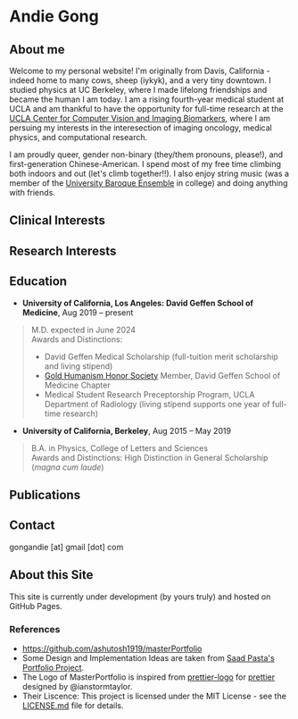 # Andie Gong

## About me
Welcome to my personal website! I'm originally from Davis, California - indeed home to many cows, sheep (iykyk), and a very tiny downtown. I studied physics at UC Berkeley, where I made lifelong friendships and became the human I am today. I am a rising fourth-year medical student at UCLA and am thankful to have the opportunity for full-time research at the [UCLA Center for Computer Vision and Imaging Biomarkers](https://cvib.ucla.edu/), where I am persuing my interests in the interesection of imaging oncology, medical physics, and computational research.

I am proudly queer, gender non-binary (they/them pronouns, please!), and first-generation Chinese-American. I spend most of my free time climbing both indoors and out (let's climb together!!). I also enjoy string music (was a member of the [University Baroque Ensemble](https://music.berkeley.edu/performance-opportunities/university-baroque-ensemble/) in college) and doing anything with friends.

## Clinical Interests

## Research Interests

## Education
- **University of California, Los Angeles: David Geffen School of Medicine**, Aug 2019 – present
> M.D. expected in June 2024\
> Awards and Distinctions:
> - David Geffen Medical Scholarship (full-tuition merit scholarship and living stipend)
> - [Gold Humanism Honor Society](https://medschool.ucla.edu/education/md-education/student-life-and-events/gold-humanism-honor-society) Member, David Geffen School of Medicine Chapter
> - Medical Student Research Preceptorship Program, UCLA Department of Radiology (living stipend supports one year of full-time research)

- **University of California, Berkeley**, Aug 2015 – May 2019
> B.A. in Physics, College of Letters and Sciences\
> Awards and Distinctions: High Distinction in General Scholarship (*magna cum laude*)

## Publications

## Contact
gongandie [at] gmail [dot] com

## About this Site
This site is currently under development (by yours truly) and hosted on GitHub Pages.

### References
- https://github.com/ashutosh1919/masterPortfolio 
- Some Design and Implementation Ideas are taken from [Saad Pasta's Portfolio Project](https://github.com/saadpasta/developerFolio).
- The Logo of MasterPortfolio is inspired from [prettier-logo](https://github.com/prettier/prettier-logo) for [prettier](https://github.com/prettier/prettier) designed by @ianstormtaylor.
- Their Liscence: This project is licensed under the MIT License - see the [LICENSE.md](./LICENSE) file for details.
